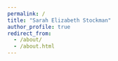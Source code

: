 ```yaml
---
permalink: /
title: "Sarah Elizabeth Stockman"
author_profile: true
redirect_from: 
  - /about/
  - /about.html
---
```

